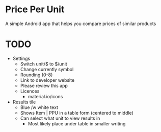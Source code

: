 # Price Per Unit
A simple Android app that helps you compare prices of similar products

# TODO
- Settings
    - Switch unit/$ to $/unit
    - Change currently symbol
    - Rounding (0-8)
    - Link to developer website
    - Please review this app
    - Licences
        - material.io/icons
- Results tile
    - Blue /w white text
    - Shows Item | PPU in a table form (centered to middle)
    - Can select what unit to view results in
        - Most likely place under table in smaller writing